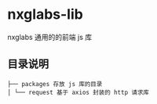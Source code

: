 # nxglabs-lib

nxglabs 通用的的前端 js 库

## 目录说明

```tree
├── packages 存放 js 库的目录
│ └── request 基于 axios 封装的 http 请求库

```
